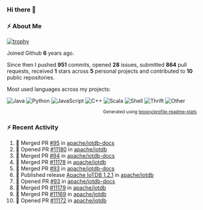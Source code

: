 ### Hi there 👋

### :zap: About Me

[![trophy](https://github-profile-trophy.vercel.app/?username=HTHou&theme=onedark)](https://github.com/ryo-ma/github-profile-trophy)
   
Joined Github **6** years ago.

Since then I pushed **951** commits, opened **28** issues, submitted **864** pull requests, received **1** stars across **5** personal projects and contributed to **10** public repositories.

Most used languages across my projects:

![Java](https://img.shields.io/static/v1?style=flat-square&label=%E2%A0%80&color=555&labelColor=%23b07219&message=Java%EF%B8%B195.4%25)
![Python](https://img.shields.io/static/v1?style=flat-square&label=%E2%A0%80&color=555&labelColor=%233572A5&message=Python%EF%B8%B11.2%25)
![JavaScript](https://img.shields.io/static/v1?style=flat-square&label=%E2%A0%80&color=555&labelColor=%23f1e05a&message=JavaScript%EF%B8%B10.7%25)
![C++](https://img.shields.io/static/v1?style=flat-square&label=%E2%A0%80&color=555&labelColor=%23f34b7d&message=C%2B%2B%EF%B8%B10.5%25)
![Scala](https://img.shields.io/static/v1?style=flat-square&label=%E2%A0%80&color=555&labelColor=%23c22d40&message=Scala%EF%B8%B10.4%25)
![Shell](https://img.shields.io/static/v1?style=flat-square&label=%E2%A0%80&color=555&labelColor=%2389e051&message=Shell%EF%B8%B10.3%25)
![Thrift](https://img.shields.io/static/v1?style=flat-square&label=%E2%A0%80&color=555&labelColor=%23D12127&message=Thrift%EF%B8%B10.3%25)
![Other](https://img.shields.io/static/v1?style=flat-square&label=%E2%A0%80&color=555&labelColor=%23ededed&message=Other%EF%B8%B10.8%25)

<p align="right"><sub>Generated using <a href="https://github.com/marketplace/actions/profile-readme-stats">teoxoy/profile-readme-stats</a></sub></p>


<!--![](https://github.com/HTHou/HTHou/blob/output/github-contribution-grid-snake.svg)-->

<!--![Haonan Hou's github stats](https://github-readme-stats.vercel.app/api?username=HTHou&count_private=true&show_icons=true&theme=onedark)-->

<!--![Haonan Hou's wakatime stats](https://github-readme-stats.vercel.app/api/wakatime?username=HTHou&layout=compact&theme=onedark)-->

<!--![Top Langs](https://github-readme-stats.vercel.app/api/top-langs/?username=HTHou&theme=onedark&layout=compact)-->

### :zap: Recent Activity
<!--START_SECTION:activity-->
1. 🎉 Merged PR [#95](https://github.com/apache/iotdb-docs/pull/95) in [apache/iotdb-docs](https://github.com/apache/iotdb-docs)
2. 💪 Opened PR [#11180](https://github.com/apache/iotdb/pull/11180) in [apache/iotdb](https://github.com/apache/iotdb)
3. 🎉 Merged PR [#94](https://github.com/apache/iotdb-docs/pull/94) in [apache/iotdb-docs](https://github.com/apache/iotdb-docs)
4. 🎉 Merged PR [#11178](https://github.com/apache/iotdb/pull/11178) in [apache/iotdb](https://github.com/apache/iotdb)
5. 🎉 Merged PR [#93](https://github.com/apache/iotdb-docs/pull/93) in [apache/iotdb-docs](https://github.com/apache/iotdb-docs)
6. 🚀 Published release [Apache IoTDB 1.2.1](https://github.com/apache/iotdb/releases/tag/v1.2.1) in [apache/iotdb](https://github.com/apache/iotdb)
7. 💪 Opened PR [#93](https://github.com/apache/iotdb-docs/pull/93) in [apache/iotdb-docs](https://github.com/apache/iotdb-docs)
8. 🎉 Merged PR [#11179](https://github.com/apache/iotdb/pull/11179) in [apache/iotdb](https://github.com/apache/iotdb)
9. 🎉 Merged PR [#11169](https://github.com/apache/iotdb/pull/11169) in [apache/iotdb](https://github.com/apache/iotdb)
10. 💪 Opened PR [#11172](https://github.com/apache/iotdb/pull/11172) in [apache/iotdb](https://github.com/apache/iotdb)
<!--END_SECTION:activity-->

<!--
**HTHou/HTHou** is a ✨ _special_ ✨ repository because its `README.md` (this file) appears on your GitHub profile.

Here are some ideas to get you started:

- 🔭 I’m currently working on ...
- 🌱 I’m currently learning ...
- 👯 I’m looking to collaborate on ...
- 🤔 I’m looking for help with ...
- 💬 Ask me about ...
- 📫 How to reach me: ...
- 😄 Pronouns: ...
- ⚡ Fun fact: ...
-->

